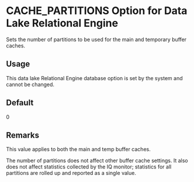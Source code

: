 <!-- loioa62ef8de84f2101599bb9ae14767ff72 -->

# CACHE\_PARTITIONS Option for Data Lake Relational Engine

Sets the number of partitions to be used for the main and temporary buffer caches.



<a name="loioa62ef8de84f2101599bb9ae14767ff72__section_rv2_mvs_swb"/>

## Usage

This data lake Relational Engine database option is set by the system and cannot be changed.



## Default

0



<a name="loioa62ef8de84f2101599bb9ae14767ff72__iq_refso_392"/>

## Remarks

This value applies to both the main and temp buffer caches.

The number of partitions does not affect other buffer cache settings. It also does not affect statistics collected by the IQ monitor; statistics for all partitions are rolled up and reported as a single value.

